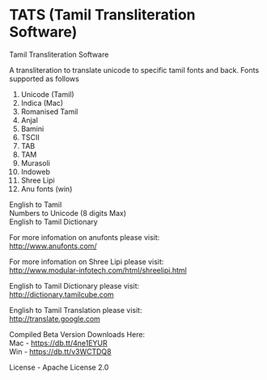 TATS (Tamil Transliteration Software)
======

Tamil Transliteration Software

A transliteration to translate unicode to specific tamil fonts and back.
Fonts supported as follows

1. Unicode (Tamil)
2. Indica (Mac)
3. Romanised Tamil
4. Anjal
5. Bamini
6. TSCII
7. TAB
8. TAM
9. Murasoli
10. Indoweb
11. Shree Lipi
12. Anu fonts (win)

English to Tamil  
Numbers to Unicode (8 digits Max)  
English to Tamil Dictionary  

For more infomation on anufonts please visit:  
http://www.anufonts.com/  

For more infomation on Shree Lipi please visit:  
http://www.modular-infotech.com/html/shreelipi.html

English to Tamil Dictionary please visit:  
http://dictionary.tamilcube.com  

English to Tamil Translation please visit:  
http://translate.google.com  

Compiled Beta Version Downloads Here:    
Mac - https://db.tt/4ne1EYUR  
Win - https://db.tt/v3WCTDQ8

License - Apache License 2.0
